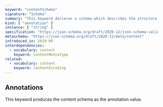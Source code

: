 ```yaml
---
keyword: "contentSchema"
signature: "Schema"
summary: "This keyword declares a schema which describes the structure of the string."
kind: [ "annotation" ]
instance: [ "string" ]
specification: "https://json-schema.org/draft/2020-12/json-schema-validation.html#section-8.5"
metaschema: "https://json-schema.org/draft/2020-12/meta/content"
introduced_in: 2019-09
interdependencies:
  - vocabulary: content
    keyword: contentMediaType
related:
  - vocabulary: content
    keyword: contentEncoding
---
```


Annotations
-----------

This keyword produces the content schema as the annotation value.
